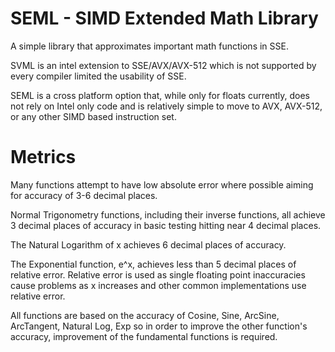# SEML - SIMD Extended Math Library
A simple library that approximates important math functions in SSE.

SVML is an intel extension to SSE/AVX/AVX-512 which is not supported by every compiler limited the usability of SSE.

SEML is a cross platform option that, while only for floats currently, does not rely on Intel only code and is relatively simple to move to AVX, AVX-512, or any other SIMD based instruction set.

# Metrics
Many functions attempt to have low absolute error where possible aiming for accuracy of 3-6 decimal places.

Normal Trigonometry functions, including their inverse functions, all achieve 3 decimal places of accuracy in basic testing hitting near 4 decimal places.

The Natural Logarithm of x achieves 6 decimal places of accuracy.

The Exponential function, e^x, achieves less than 5 decimal places of relative error. Relative error is used as single floating point inaccuracies cause problems as x increases and other common implementations use relative error.

All functions are based on the accuracy of Cosine, Sine, ArcSine, ArcTangent, Natural Log, Exp so in order to improve the other function's accuracy, improvement of the fundamental functions is required.
